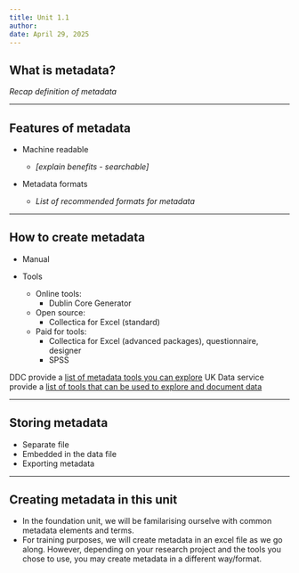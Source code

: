 ```yaml
---
title: Unit 1.1
author: 
date: April 29, 2025
---
```

## What is metadata?

_Recap definition of metadata_


---
## Features of metadata

- Machine readable
  - _[explain benefits - searchable]_

- Metadata formats
  - _List of recommended formats for metadata_

---
## How to create metadata

- Manual
  
- Tools
  - Online tools:
    - Dublin Core Generator
  - Open source:
    - Collectica for Excel (standard)
  - Paid for tools:
    - Collectica for Excel (advanced packages), questionnaire, designer
    - SPSS

DDC provide a [list of metadata tools you can explore](https://www.dcc.ac.uk/guidance/standards/metadata/tools)
UK Data service provide a [list of tools that can be used to explore and document data](https://ukdataservice.ac.uk/help/exploring-data/uk-data-service-online-tools-for-exploring-data/)

---
## Storing metadata

- Separate file
- Embedded in the data file
- Exporting metadata

---
## Creating metadata in this unit

- In the foundation unit, we will be familarising ourselve with common metadata elements and terms.
- For training purposes, we will create metadata in an excel file as we go along. However, depending on your research project and the tools you chose to use, you may create metadata in a different way/format.

